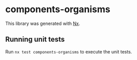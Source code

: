 # components-organisms

This library was generated with [Nx](https://nx.dev).

## Running unit tests

Run `nx test components-organisms` to execute the unit tests.
